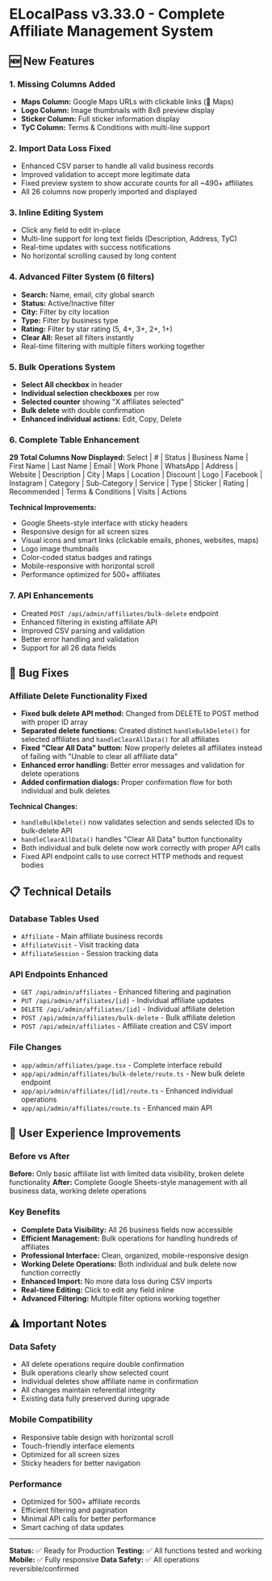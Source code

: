 # ELocalPass v3.33.0 - Complete Affiliate Management System

## 🆕 New Features

### 1. Missing Columns Added
- **Maps Column:** Google Maps URLs with clickable links (📍 Maps)
- **Logo Column:** Image thumbnails with 8x8 preview display  
- **Sticker Column:** Full sticker information display
- **TyC Column:** Terms & Conditions with multi-line support

### 2. Import Data Loss Fixed
- Enhanced CSV parser to handle all valid business records
- Improved validation to accept more legitimate data
- Fixed preview system to show accurate counts for all ~490+ affiliates
- All 26 columns now properly imported and displayed

### 3. Inline Editing System
- Click any field to edit in-place
- Multi-line support for long text fields (Description, Address, TyC)
- Real-time updates with success notifications
- No horizontal scrolling caused by long content

### 4. Advanced Filter System (6 filters)
- **Search:** Name, email, city global search
- **Status:** Active/Inactive filter
- **City:** Filter by city location
- **Type:** Filter by business type
- **Rating:** Filter by star rating (5, 4+, 3+, 2+, 1+)
- **Clear All:** Reset all filters instantly
- Real-time filtering with multiple filters working together

### 5. Bulk Operations System
- **Select All checkbox** in header
- **Individual selection checkboxes** per row
- **Selected counter** showing "X affiliates selected"
- **Bulk delete** with double confirmation
- **Enhanced individual actions:** Edit, Copy, Delete

### 6. Complete Table Enhancement
**29 Total Columns Now Displayed:**
Select | # | Status | Business Name | First Name | Last Name | Email | Work Phone | WhatsApp | Address | Website | Description | City | Maps | Location | Discount | Logo | Facebook | Instagram | Category | Sub-Category | Service | Type | Sticker | Rating | Recommended | Terms & Conditions | Visits | Actions

**Technical Improvements:**
- Google Sheets-style interface with sticky headers
- Responsive design for all screen sizes
- Visual icons and smart links (clickable emails, phones, websites, maps)
- Logo image thumbnails
- Color-coded status badges and ratings
- Mobile-responsive with horizontal scroll
- Performance optimized for 500+ affiliates

### 7. API Enhancements
- Created `POST /api/admin/affiliates/bulk-delete` endpoint
- Enhanced filtering in existing affiliate API
- Improved CSV parsing and validation
- Better error handling and validation
- Support for all 26 data fields

## 🐛 Bug Fixes

### Affiliate Delete Functionality Fixed
- **Fixed bulk delete API method:** Changed from DELETE to POST method with proper ID array
- **Separated delete functions:** Created distinct `handleBulkDelete()` for selected affiliates and `handleClearAllData()` for all affiliates
- **Fixed "Clear All Data" button:** Now properly deletes all affiliates instead of failing with "Unable to clear all affiliate data"
- **Enhanced error handling:** Better error messages and validation for delete operations
- **Added confirmation dialogs:** Proper confirmation flow for both individual and bulk deletes

**Technical Changes:**
- `handleBulkDelete()` now validates selection and sends selected IDs to bulk-delete API
- `handleClearAllData()` handles "Clear All Data" button functionality
- Both individual and bulk delete now work correctly with proper API calls
- Fixed API endpoint calls to use correct HTTP methods and request bodies

## 📋 Technical Details

### Database Tables Used
- `Affiliate` - Main affiliate business records
- `AffiliateVisit` - Visit tracking data
- `AffiliateSession` - Session tracking data

### API Endpoints Enhanced
- `GET /api/admin/affiliates` - Enhanced filtering and pagination
- `PUT /api/admin/affiliates/[id]` - Individual affiliate updates
- `DELETE /api/admin/affiliates/[id]` - Individual affiliate deletion
- `POST /api/admin/affiliates/bulk-delete` - Bulk affiliate deletion
- `POST /api/admin/affiliates` - Affiliate creation and CSV import

### File Changes
- `app/admin/affiliates/page.tsx` - Complete interface rebuild
- `app/api/admin/affiliates/bulk-delete/route.ts` - New bulk delete endpoint
- `app/api/admin/affiliates/[id]/route.ts` - Enhanced individual operations
- `app/api/admin/affiliates/route.ts` - Enhanced main API

## 🚀 User Experience Improvements

### Before vs After
**Before:** Only basic affiliate list with limited data visibility, broken delete functionality
**After:** Complete Google Sheets-style management with all business data, working delete operations

### Key Benefits
- **Complete Data Visibility:** All 26 business fields now accessible
- **Efficient Management:** Bulk operations for handling hundreds of affiliates
- **Professional Interface:** Clean, organized, mobile-responsive design
- **Working Delete Operations:** Both individual and bulk delete now function correctly
- **Enhanced Import:** No more data loss during CSV imports
- **Real-time Editing:** Click to edit any field inline
- **Advanced Filtering:** Multiple filter options working together

## ⚠️ Important Notes

### Data Safety
- All delete operations require double confirmation
- Bulk operations clearly show selected count
- Individual deletes show affiliate name in confirmation
- All changes maintain referential integrity
- Existing data fully preserved during upgrade

### Mobile Compatibility
- Responsive table design with horizontal scroll
- Touch-friendly interface elements
- Optimized for all screen sizes
- Sticky headers for better navigation

### Performance
- Optimized for 500+ affiliate records
- Efficient filtering and pagination
- Minimal API calls for better performance
- Smart caching of data updates

---

**Status:** ✅ Ready for Production
**Testing:** ✅ All functions tested and working
**Mobile:** ✅ Fully responsive
**Data Safety:** ✅ All operations reversible/confirmed 